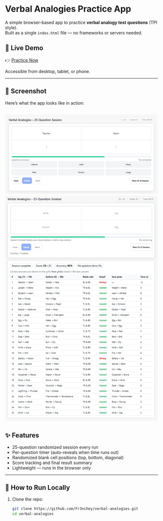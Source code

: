# Verbal Analogies Practice App

A simple browser-based app to practice **verbal analogy test questions** (TPI style).  
Built as a single `index.html` file — no frameworks or servers needed.

## 🔗 Live Demo
👉 [Practice Now](https://fr3nchey.github.io/verbal-analogies/)

Accessible from desktop, tablet, or phone.

---

## 📸 Screenshot
Here’s what the app looks like in action:

![App Screenshot](application_demo.png)
![App Screenshot](application_results.png)
---

## ✨ Features
- 25-question randomized session every run  
- Per-question timer (auto-reveals when time runs out)  
- Randomized blank cell positions (top, bottom, diagonal)  
- Score tracking and final result summary  
- Lightweight — runs in the browser only  

---

## 🚀 How to Run Locally
1. Clone the repo:
   ```bash
   git clone https://github.com/Fr3nchey/verbal-analogies.git
   cd verbal-analogies
